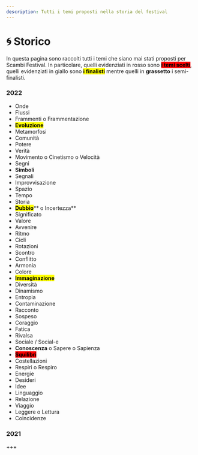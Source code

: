 ```yaml
---
description: Tutti i temi proposti nella storia del festival
---
```


# 🌀 Storico

In questa pagina sono raccolti tutti i temi che siano mai stati proposti per Scambi Festival. In particolare, quelli evidenziati in rosso sono <mark style="background-color:red;">**i temi scelti**</mark>, quelli evidenziati in giallo sono <mark style="background-color:yellow;">**i finalisti**</mark> mentre quelli in **grassetto** i semi-finalisti.

### 2022

* Onde
* Flussi
* Frammenti o Frammentazione
* <mark style="background-color:yellow;">**Evoluzione**</mark>
* Metamorfosi
* Comunità
* Potere
* Verità
* Movimento o Cinetismo o Velocità
* Segni
* **Simboli**
* Segnali
* Improvvisazione
* Spazio
* Tempo
* Storia
* <mark style="background-color:yellow;">**Dubbio**</mark>** o Incertezza**
* Significato
* Valore
* Avvenire
* Ritmo
* Cicli
* Rotazioni
* Scontro
* Conflitto
* Armonia
* Colore
* <mark style="background-color:yellow;">**Immaginazione**</mark>
* Diversità
* Dinamismo
* Entropia
* Contaminazione
* Racconto
* Sospeso
* Coraggio
* Fatica
* Rivalsa
* Sociale / Social-e
* **Conoscenza** o Sapere o Sapienza
* <mark style="background-color:red;">**Squilibri**</mark>
* Costellazioni
* Respiri o Respiro
* Energie
* Desideri
* Idee
* Linguaggio
* Relazione
* Viaggio
* Leggere o Lettura
* Coincidenze

### 2021

\+++
